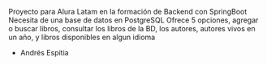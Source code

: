 Proyecto para Alura Latam en la formación de Backend con SpringBoot
Necesita de una base de datos en PostgreSQL
Ofrece 5 opciones, agregar o buscar libros, consultar los libros de la BD, los autores, autores vivos en un año, y libros disponibles en algun idioma

- Andrés Espitia
